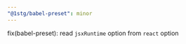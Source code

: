 ```yaml
---
"@1stg/babel-preset": minor
---
```


fix(babel-preset): read `jsxRuntime` option from `react` option
